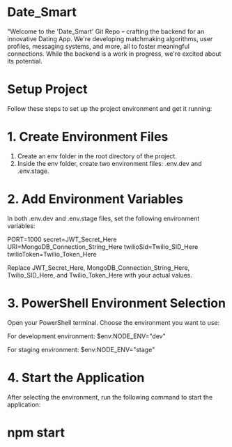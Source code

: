 # Date_Smart
"Welcome to the 'Date_Smart' Git Repo – crafting the backend for an innovative Dating App. We're developing matchmaking algorithms, user profiles, messaging systems, and more, all to foster meaningful connections. While the backend is a work in progress, we're excited about its potential.

# Setup Project
Follow these steps to set up the project environment and get it running:

# 1. Create Environment Files
1. Create an env folder in the root directory of the project.
2. Inside the env folder, create two environment files: .env.dev and .env.stage.

# 2. Add Environment Variables
In both .env.dev and .env.stage files, set the following environment variables:

PORT=1000
secret=JWT_Secret_Here
URI=MongoDB_Connection_String_Here
twilioSid=Twilio_SID_Here
twilioToken=Twilio_Token_Here

Replace JWT_Secret_Here, MongoDB_Connection_String_Here, Twilio_SID_Here, and Twilio_Token_Here with your actual values.

# 3. PowerShell Environment Selection
Open your PowerShell terminal.
Choose the environment you want to use:

For development environment:
$env:NODE_ENV="dev"

For staging environment:
$env:NODE_ENV="stage"

# 4. Start the Application
After selecting the environment, run the following command to start the application:
# npm start















